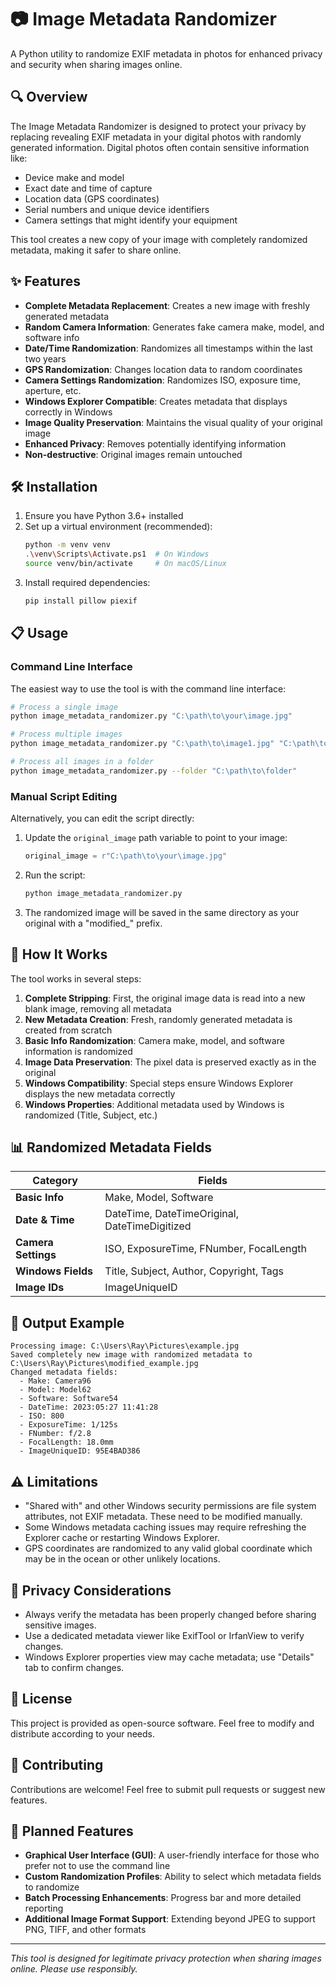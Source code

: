 # 📷 Image Metadata Randomizer

A Python utility to randomize EXIF metadata in photos for enhanced privacy and security when sharing images online.

## 🔍 Overview

The Image Metadata Randomizer is designed to protect your privacy by replacing revealing EXIF metadata in your digital photos with randomly generated information. Digital photos often contain sensitive information like:

- Device make and model
- Exact date and time of capture
- Location data (GPS coordinates) 
- Serial numbers and unique device identifiers
- Camera settings that might identify your equipment

This tool creates a new copy of your image with completely randomized metadata, making it safer to share online.

## ✨ Features

- **Complete Metadata Replacement**: Creates a new image with freshly generated metadata
- **Random Camera Information**: Generates fake camera make, model, and software info
- **Date/Time Randomization**: Randomizes all timestamps within the last two years
- **GPS Randomization**: Changes location data to random coordinates
- **Camera Settings Randomization**: Randomizes ISO, exposure time, aperture, etc.
- **Windows Explorer Compatible**: Creates metadata that displays correctly in Windows
- **Image Quality Preservation**: Maintains the visual quality of your original image
- **Enhanced Privacy**: Removes potentially identifying information
- **Non-destructive**: Original images remain untouched

## 🛠️ Installation

1. Ensure you have Python 3.6+ installed
2. Set up a virtual environment (recommended):
   ```bash
   python -m venv venv
   .\venv\Scripts\Activate.ps1  # On Windows
   source venv/bin/activate     # On macOS/Linux
   ```
3. Install required dependencies:
   ```bash
   pip install pillow piexif
   ```

## 📋 Usage

### Command Line Interface

The easiest way to use the tool is with the command line interface:

```bash
# Process a single image
python image_metadata_randomizer.py "C:\path\to\your\image.jpg"

# Process multiple images
python image_metadata_randomizer.py "C:\path\to\image1.jpg" "C:\path\to\image2.jpg"

# Process all images in a folder
python image_metadata_randomizer.py --folder "C:\path\to\folder"
```

### Manual Script Editing

Alternatively, you can edit the script directly:

1. Update the `original_image` path variable to point to your image:
   ```python
   original_image = r"C:\path\to\your\image.jpg"
   ```

2. Run the script:
   ```bash
   python image_metadata_randomizer.py
   ```

3. The randomized image will be saved in the same directory as your original with a "modified_" prefix.

## 🔧 How It Works

The tool works in several steps:

1. **Complete Stripping**: First, the original image data is read into a new blank image, removing all metadata
2. **New Metadata Creation**: Fresh, randomly generated metadata is created from scratch
3. **Basic Info Randomization**: Camera make, model, and software information is randomized
4. **Image Data Preservation**: The pixel data is preserved exactly as in the original
5. **Windows Compatibility**: Special steps ensure Windows Explorer displays the new metadata correctly
6. **Windows Properties**: Additional metadata used by Windows is randomized (Title, Subject, etc.)

## 📊 Randomized Metadata Fields

| Category | Fields |
|----------|--------|
| **Basic Info** | Make, Model, Software |
| **Date & Time** | DateTime, DateTimeOriginal, DateTimeDigitized |
| **Camera Settings** | ISO, ExposureTime, FNumber, FocalLength |
| **Windows Fields** | Title, Subject, Author, Copyright, Tags |
| **Image IDs** | ImageUniqueID |

## 🔄 Output Example

```
Processing image: C:\Users\Ray\Pictures\example.jpg
Saved completely new image with randomized metadata to C:\Users\Ray\Pictures\modified_example.jpg
Changed metadata fields:
  - Make: Camera96
  - Model: Model62
  - Software: Software54
  - DateTime: 2023:05:27 11:41:28
  - ISO: 800
  - ExposureTime: 1/125s
  - FNumber: f/2.8
  - FocalLength: 18.0mm
  - ImageUniqueID: 95E4BAD386
```

## ⚠️ Limitations

- "Shared with" and other Windows security permissions are file system attributes, not EXIF metadata. These need to be modified manually.
- Some Windows metadata caching issues may require refreshing the Explorer cache or restarting Windows Explorer.
- GPS coordinates are randomized to any valid global coordinate which may be in the ocean or other unlikely locations.

## 🔐 Privacy Considerations

- Always verify the metadata has been properly changed before sharing sensitive images.
- Use a dedicated metadata viewer like ExifTool or IrfanView to verify changes.
- Windows Explorer properties view may cache metadata; use "Details" tab to confirm changes.

## 📝 License

This project is provided as open-source software. Feel free to modify and distribute according to your needs.

## 🤝 Contributing

Contributions are welcome! Feel free to submit pull requests or suggest new features.

## 🚀 Planned Features

- **Graphical User Interface (GUI)**: A user-friendly interface for those who prefer not to use the command line
- **Custom Randomization Profiles**: Ability to select which metadata fields to randomize
- **Batch Processing Enhancements**: Progress bar and more detailed reporting
- **Additional Image Format Support**: Extending beyond JPEG to support PNG, TIFF, and other formats

---

*This tool is designed for legitimate privacy protection when sharing images online. Please use responsibly.* 